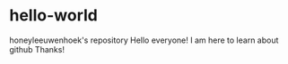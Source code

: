 # hello-world
honeyleeuwenhoek's repository
Hello everyone! I am here to learn about github
Thanks!
